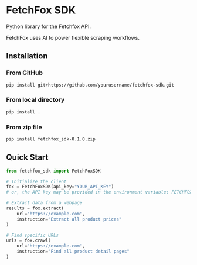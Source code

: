# FetchFox SDK
Python library for the Fetchfox API.

FetchFox uses AI to power flexible scraping workflows.

## Installation

### From GitHub
```bash
pip install git+https://github.com/yourusername/fetchfox-sdk.git
```

### From local directory
```bash
pip install .
```

### From zip file
```bash
pip install fetchfox_sdk-0.1.0.zip
```

## Quick Start
```python
from fetchfox_sdk import FetchFoxSDK

# Initialize the client
fox = FetchFoxSDK(api_key="YOUR_API_KEY")
# or, the API key may be provided in the environment variable: FETCHFOX_API_KEY

# Extract data from a webpage
results = fox.extract(
    url="https://example.com",
    instruction="Extract all product prices"
)

# Find specific URLs
urls = fox.crawl(
    url="https://example.com",
    instruction="Find all product detail pages"
)
```